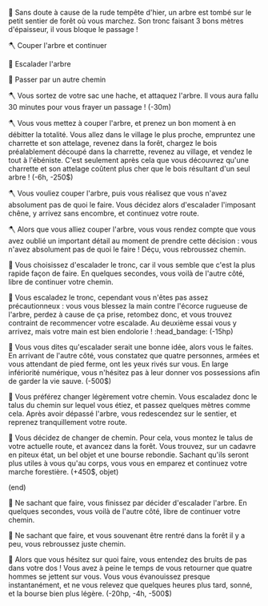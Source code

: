 :deciduous_tree: Sans doute à cause de la rude tempête d'hier, un arbre est tombé sur le petit sentier de forêt où vous marchez. Son tronc faisant 3 bons mètres d'épaisseur, il vous bloque le passage !

:axe: Couper l'arbre et continuer

:climbing: Escalader l'arbre

:walking: Passer par un autre chemin


:axe: Vous sortez de votre sac une hache, et attaquez l'arbre. Il vous aura fallu 30 minutes pour vous frayer un passage ! (-30m)

:axe: Vous vous mettez à couper l'arbre, et prenez un bon moment à en débitter la totalité. Vous allez dans le village le plus proche, empruntez une charrette et son attelage, revenez dans la forêt, chargez le bois préalablement découpé dans la charrette, revenez au village, et vendez le tout à l'ébéniste. C'est seulement après cela que vous découvrez qu'une charrette et son attelage coûtent plus cher que le bois résultant d'un seul arbre ! (-6h, -250$)

:axe: Vous vouliez couper l'arbre, puis vous réalisez que vous n'avez absolument pas de quoi le faire. Vous décidez alors d'escalader l'imposant chêne, y arrivez sans encombre, et continuez votre route.

:axe: Alors que vous alliez couper l'arbre, vous vous rendez compte que vous avez oublié un important détail au moment de prendre cette décision : vous n'avez absolument pas de quoi le faire ! Déçu, vous rebroussez chemin.


:climbing: Vous choisissez d'escalader le tronc, car il vous semble que c'est la plus rapide façon de faire. En quelques secondes, vous voilà de l'autre côté, libre de continuer votre chemin.

:climbing: Vous escaladez le tronc, cependant vous n'êtes pas assez précautionneux : vous vous blessez la main contre l'écorce rugueuse de l'arbre, perdez à cause de ça prise, retombez donc, et vous trouvez contraint de recommencer votre escalade. Au deuxième essai vous y arrivez, mais votre main est bien endolorie ! :head_bandage: (-15hp)

:climbing: Vous vous dites qu'escalader serait une bonne idée, alors vous le faites. En arrivant de l'autre côté, vous constatez que quatre personnes, armées et vous attendant de pied ferme, ont les yeux rivés sur vous. En large infériorité numérique, vous n'hésitez pas à leur donner vos possessions afin de garder la vie sauve. (-500$)

:walking: Vous préférez changer légèrement votre chemin. Vous escaladez donc le talus du chemin sur lequel vous étiez, et passez quelques mètres comme cela. Après avoir dépassé l'arbre, vous redescendez sur le sentier, et reprenez tranquillement votre route.

:walking: Vous décidez de changer de chemin. Pour cela, vous montez le talus de votre actuelle route, et avancez dans la forêt. Vous trouvez, sur un cadavre en piteux état, un bel objet et une bourse rebondie. Sachant qu'ils seront plus utiles à vous qu'au corps, vous vous en emparez et continuez votre marche forestière. (+450$, objet)


(end)

:shrug: Ne sachant que faire, vous finissez par décider d'escalader l'arbre. En quelques secondes, vous voilà de l'autre côté, libre de continuer votre chemin.

🤷 Ne sachant que faire, et vous souvenant être rentré dans la forêt il y a peu, vous rebroussez juste chemin.

:busts_in_silhouette: Alors que vous hésitez sur quoi faire, vous entendez des bruits de pas dans votre dos ! Vous avez à peine le temps de vous retourner que quatre hommes se jettent sur vous. Vous vous évanouissez presque instantanément, et ne vous relevez que quelques heures plus tard, sonné, et la bourse bien plus légère. (-20hp, -4h, -500$)
